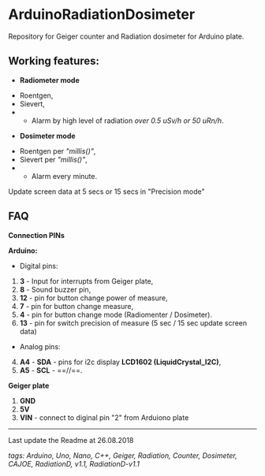 # ArduinoRadiationDosimeter
Repository for Geiger counter and Radiation dosimeter for Arduino plate.

## Working features:
* **Radiometer mode**
+ Roentgen,
+ Sievert,
+ + Alarm by high level of radiation _over 0.5 uSv/h or 50 uRn/h_.
* **Dosimeter mode**
+ Roentgen per _"millis()"_,
+ Sievert per _"millis()"_,
+ + Alarm every minute.

Update screen data at 5 secs or 15 secs in "Precision  mode"

## FAQ

**Connection PINs**

**Arduino:**
* Digital pins:
1. **3** - Input for interrupts from Geiger plate,
2. **8** - Sound buzzer pin,
3. **12** - pin for button change power of measure,
4. **7** - pin for button change measure,
5. **4** - pin for button change mode (Radiomenter / Dosimeter).
7. **13** - pin for switch precision of measure (5 sec / 15 sec update screen data)

* Analog pins:
4. **A4** - **SDA** - pins for i2c display **LCD1602 (LiquidCrystal_I2C)**,
5. **A5** - **SCL** - ==//==.

**Geiger plate**
1. **GND**
2. **5V**
3. **VIN** - connect to diginal pin "2" from Arduiono plate




---
Last update the Readme at 26.08.2018

_tags: Arduino, Uno, Nano, C++, Geiger, Radiation, Counter, Dosimeter, CAJOE, RadiationD, v1.1, RadiationD-v1.1_
